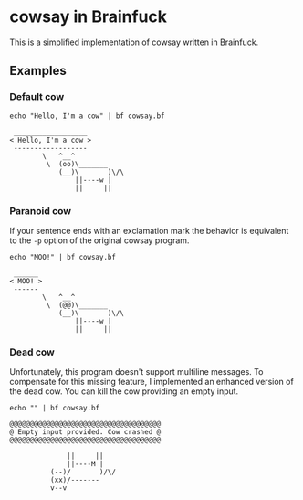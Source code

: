 # cowsay in Brainfuck

This is a simplified implementation of cowsay written in Brainfuck.

## Examples

### Default cow

    echo "Hello, I'm a cow" | bf cowsay.bf


```
 __________________
< Hello, I'm a cow >
 ------------------
        \   ^__^
         \  (oo)\_______
            (__)\       )\/\
                ||----w |
                ||     ||
```

### Paranoid cow

If your sentence ends with an exclamation mark the behavior is equivalent to the `-p` option of the original cowsay program.

    echo "MOO!" | bf cowsay.bf

```
 ______
< MOO! >
 ------
        \   ^__^
         \  (@@)\_______
            (__)\       )\/\
                ||----w |
                ||     ||
```

### Dead cow

Unfortunately, this program doesn't support multiline messages. To compensate for this missing feature, I implemented an enhanced version of the dead cow. You can kill the cow providing an empty input.

    echo "" | bf cowsay.bf

```
@@@@@@@@@@@@@@@@@@@@@@@@@@@@@@@@@@@@@
@ Empty input provided. Cow crashed @
@@@@@@@@@@@@@@@@@@@@@@@@@@@@@@@@@@@@@

              ||     ||
              ||----M |
          (--)/       )/\/
          (xx)/-------
          v--v
```